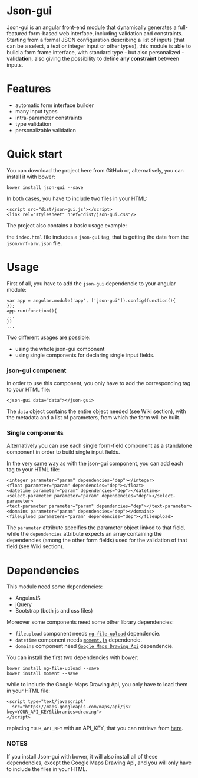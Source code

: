 # Json-gui

Json-gui is an angular front-end module that dynamically generates a full-featured form-based web interface, including validation and constraints.
Starting from a formal JSON configuration describing a list of inputs (that can be a select, a text or integer input or other types), this module is able to build a form frame interface, with standard type - but also personalized - **validation**, also giving the possibility to define **any constraint** between inputs. 

# Features
- automatic form interface builder
- many input types
- intra-parameter constraints
- type validation
- personalizable validation

# Quick start

You can download the project here from GitHub or, alternatively, you can install it with bower:

```
bower install json-gui --save
```
In both cases, you have to include two files in your HTML:

```
<script src="dist/json-gui.js"></script>
<link rel="stylesheet" href="dist/json-gui.css"/>
```
The project also contains a basic usage example:

the ```index.html``` file includes a ```json-gui``` tag, that is getting the data from the ```json/wrf-arw.json``` file.

# Usage

First of all, you have to add the ```json-gui``` dependencie to your angular module:

```
var app = angular.module('app', ['json-gui']).config(function(){
});
app.run(function(){
...
})
...
```

Two different usages are possible:
- using the whole json-gui component
- using single components for declaring single input fields.

### json-gui component

In order to use this component, you only have to add the corresponding tag to your HTML file:

```
<json-gui data="data"></json-gui>
```
The ```data``` object contains the entire object needed (see Wiki section), with the metadata and a list of parameters, from which the form will be built.

### Single components

Alternatively you can use each single form-field component as a standalone component in order to build single input fields.

In the very same way as with the json-gui component, you can add each tag to your HTML file:

```
<integer parameter="param" dependencies="dep"></integer>
<float parameter="param" dependencies="dep"></float>
<datetime parameter="param" dependencies="dep"></datetime>
<select-parameter parameter="param" dependencies="dep"></select-parameter>
<text-parameter parameter="param" dependencies="dep"></text-parameter>
<domains parameter="param" dependencies="dep"></domains>
<fileupload parameters="param" dependencies="dep"></fileupload>
```
The ```parameter``` attribute specifies the parameter object linked to that field, while the ```dependencies``` attribute expects an array containing the dependencies (among the other form fields) used for the validation of that field (see Wiki section).

# Dependencies
This module need some dependencies:
- AngularJS
- jQuery
- Bootstrap (both js and css files)

Moreover some components need some other library dependencies:
-  ```fileupload``` component needs [```ng-file-upload```](https://github.com/danialfarid/ng-file-upload) dependencie.
-  ```datetime``` component needs [```moment.js```](http://momentjs.com/) dependencie.
-  ```domains``` component need [```Google Maps Drawing Api```](https://developers.google.com/maps/documentation/javascript/examples/drawing-tools) dependencie.

You can install the first two dependencies with bower:

```
bower install ng-file-upload --save
bower install moment --save
```
while to include the Google Maps Drawing Api, you only have to load them in your HTML file:

```
<script type="text/javascript"
  src="https://maps.googleapis.com/maps/api/js?key=YOUR_API_KEY&libraries=drawing">
</script>
```
replacing ```YOUR_API_KEY``` with an API_KEY, that you can retrieve from [here](https://developers.google.com/maps/documentation/javascript/get-api-key).

### NOTES
If you install Json-gui with bower, it will also install all of these dependencies, except the Google Maps Drawing Api,
and you will only have to include the files in your HTML.
